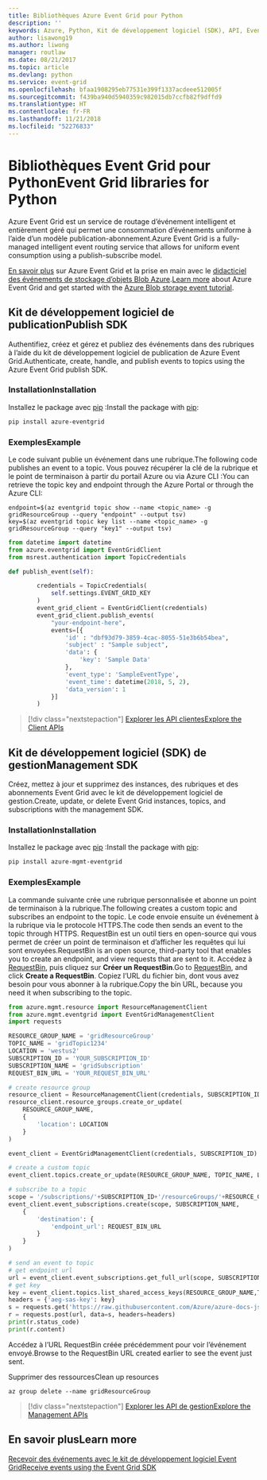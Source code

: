 ```yaml
---
title: Bibliothèques Azure Event Grid pour Python
description: ''
keywords: Azure, Python, Kit de développement logiciel (SDK), API, Event Grid
author: lisawong19
ms.author: liwong
manager: routlaw
ms.date: 08/21/2017
ms.topic: article
ms.devlang: python
ms.service: event-grid
ms.openlocfilehash: bfaa1908295eb77531e399f1337acdeee512005f
ms.sourcegitcommit: f439ba940d5940359c982015db7ccfb82f9dffd9
ms.translationtype: HT
ms.contentlocale: fr-FR
ms.lasthandoff: 11/21/2018
ms.locfileid: "52276833"
---
```

# <a name="event-grid-libraries-for-python"></a><span data-ttu-id="ce4d2-103">Bibliothèques Event Grid pour Python</span><span class="sxs-lookup"><span data-stu-id="ce4d2-103">Event Grid libraries for Python</span></span>


<span data-ttu-id="ce4d2-104">Azure Event Grid est un service de routage d’événement intelligent et entièrement géré qui permet une consommation d’événements uniforme à l’aide d’un modèle publication-abonnement.</span><span class="sxs-lookup"><span data-stu-id="ce4d2-104">Azure Event Grid is a fully-managed intelligent event routing service that allows for uniform event consumption using a publish-subscribe model.</span></span>

<span data-ttu-id="ce4d2-105">[En savoir plus](/azure/event-grid/overview) sur Azure Event Grid et la prise en main avec le [didacticiel des événements de stockage d’objets Blob Azure](/azure/storage/blobs/storage-blob-event-quickstart).</span><span class="sxs-lookup"><span data-stu-id="ce4d2-105">[Learn more](/azure/event-grid/overview) about Azure Event Grid and get started with the [Azure Blob storage event tutorial](/azure/storage/blobs/storage-blob-event-quickstart).</span></span> 

## <a name="publish-sdk"></a><span data-ttu-id="ce4d2-106">Kit de développement logiciel de publication</span><span class="sxs-lookup"><span data-stu-id="ce4d2-106">Publish SDK</span></span>

<span data-ttu-id="ce4d2-107">Authentifiez, créez et gérez et publiez des événements dans des rubriques à l’aide du kit de développement logiciel de publication de Azure Event Grid.</span><span class="sxs-lookup"><span data-stu-id="ce4d2-107">Authenticate, create, handle, and publish events to topics using the Azure Event Grid publish SDK.</span></span>

### <a name="installation"></a><span data-ttu-id="ce4d2-108">Installation</span><span class="sxs-lookup"><span data-stu-id="ce4d2-108">Installation</span></span> 

<span data-ttu-id="ce4d2-109">Installez le package avec [pip](https://pip.pypa.io/en/stable/quickstart/) :</span><span class="sxs-lookup"><span data-stu-id="ce4d2-109">Install the package with [pip](https://pip.pypa.io/en/stable/quickstart/):</span></span>

```bash
pip install azure-eventgrid
```

### <a name="example"></a><span data-ttu-id="ce4d2-110">Exemples</span><span class="sxs-lookup"><span data-stu-id="ce4d2-110">Example</span></span> 

<span data-ttu-id="ce4d2-111">Le code suivant publie un événement dans une rubrique.</span><span class="sxs-lookup"><span data-stu-id="ce4d2-111">The following code publishes an event to a topic.</span></span> <span data-ttu-id="ce4d2-112">Vous pouvez récupérer la clé de la rubrique et le point de terminaison à partir du portail Azure ou via Azure CLI :</span><span class="sxs-lookup"><span data-stu-id="ce4d2-112">You can retrieve the topic key and endpoint through the Azure Portal or through the Azure CLI:</span></span>

```azurecli-interactive
endpoint=$(az eventgrid topic show --name <topic_name> -g gridResourceGroup --query "endpoint" --output tsv)
key=$(az eventgrid topic key list --name <topic_name> -g gridResourceGroup --query "key1" --output tsv)
```

```python
from datetime import datetime
from azure.eventgrid import EventGridClient
from msrest.authentication import TopicCredentials

def publish_event(self):

        credentials = TopicCredentials(
            self.settings.EVENT_GRID_KEY
        )
        event_grid_client = EventGridClient(credentials)
        event_grid_client.publish_events(
            "your-endpoint-here",
            events=[{
                'id' : "dbf93d79-3859-4cac-8055-51e3b6b54bea",
                'subject' : "Sample subject",
                'data': {
                    'key': 'Sample Data'
                },
                'event_type': 'SampleEventType',
                'event_time': datetime(2018, 5, 2),
                'data_version': 1
            }]
        )
```

> [!div class="nextstepaction"]
> [<span data-ttu-id="ce4d2-113">Explorer les API clientes</span><span class="sxs-lookup"><span data-stu-id="ce4d2-113">Explore the Client APIs</span></span>](/python/api/overview/azure/eventgrid/client)

## <a name="management-sdk"></a><span data-ttu-id="ce4d2-114">Kit de développement logiciel (SDK) de gestion</span><span class="sxs-lookup"><span data-stu-id="ce4d2-114">Management SDK</span></span>

<span data-ttu-id="ce4d2-115">Créez, mettez à jour et supprimez des instances, des rubriques et des abonnements Event Grid avec le kit de développement logiciel de gestion.</span><span class="sxs-lookup"><span data-stu-id="ce4d2-115">Create, update, or delete Event Grid instances, topics, and subscriptions with the management SDK.</span></span>

### <a name="installation"></a><span data-ttu-id="ce4d2-116">Installation</span><span class="sxs-lookup"><span data-stu-id="ce4d2-116">Installation</span></span> 

<span data-ttu-id="ce4d2-117">Installez le package avec [pip](https://pip.pypa.io/en/stable/quickstart/) :</span><span class="sxs-lookup"><span data-stu-id="ce4d2-117">Install the package with [pip](https://pip.pypa.io/en/stable/quickstart/):</span></span>

```bash
pip install azure-mgmt-eventgrid
```

### <a name="example"></a><span data-ttu-id="ce4d2-118">Exemples</span><span class="sxs-lookup"><span data-stu-id="ce4d2-118">Example</span></span>

<span data-ttu-id="ce4d2-119">La commande suivante crée une rubrique personnalisée et abonne un point de terminaison à la rubrique.</span><span class="sxs-lookup"><span data-stu-id="ce4d2-119">The following creates a custom topic and subscribes an endpoint to the topic.</span></span> <span data-ttu-id="ce4d2-120">Le code envoie ensuite un événement à la rubrique via le protocole HTTPS.</span><span class="sxs-lookup"><span data-stu-id="ce4d2-120">The code then sends an event to the topic through HTTPS.</span></span>
<span data-ttu-id="ce4d2-121">RequestBin est un outil tiers en open-source qui vous permet de créer un point de terminaison et d’afficher les requêtes qui lui sont envoyées.</span><span class="sxs-lookup"><span data-stu-id="ce4d2-121">RequestBin is an open source, third-party tool that enables you to create an endpoint, and view requests that are sent to it.</span></span> <span data-ttu-id="ce4d2-122">Accédez à [RequestBin](https://requestb.in/), puis cliquez sur **Créer un RequestBin**.</span><span class="sxs-lookup"><span data-stu-id="ce4d2-122">Go to [RequestBin](https://requestb.in/), and click **Create a RequestBin**.</span></span> <span data-ttu-id="ce4d2-123">Copiez l’URL du fichier bin, dont vous avez besoin pour vous abonner à la rubrique.</span><span class="sxs-lookup"><span data-stu-id="ce4d2-123">Copy the bin URL, because you need it when subscribing to the topic.</span></span>

```python
from azure.mgmt.resource import ResourceManagementClient
from azure.mgmt.eventgrid import EventGridManagementClient
import requests

RESOURCE_GROUP_NAME = 'gridResourceGroup'
TOPIC_NAME = 'gridTopic1234'
LOCATION = 'westus2'
SUBSCRIPTION_ID = 'YOUR_SUBSCRIPTION_ID'
SUBSCRIPTION_NAME = 'gridSubscription'
REQUEST_BIN_URL = 'YOUR_REQUEST_BIN_URL'

# create resource group
resource_client = ResourceManagementClient(credentials, SUBSCRIPTION_ID)
resource_client.resource_groups.create_or_update(
    RESOURCE_GROUP_NAME,
    {
        'location': LOCATION
    }
)

event_client = EventGridManagementClient(credentials, SUBSCRIPTION_ID)

# create a custom topic
event_client.topics.create_or_update(RESOURCE_GROUP_NAME, TOPIC_NAME, LOCATION)

# subscribe to a topic
scope = '/subscriptions/'+SUBSCRIPTION_ID+'/resourceGroups/'+RESOURCE_GROUP_NAME+'/providers/Microsoft.EventGrid/topics/'+TOPIC_NAME
event_client.event_subscriptions.create(scope, SUBSCRIPTION_NAME,
    {
        'destination': {
            'endpoint_url': REQUEST_BIN_URL
        }
    }
)

# send an event to topic
# get endpoint url
url = event_client.event_subscriptions.get_full_url(scope, SUBSCRIPTION_NAME).endpoint_url
# get key
key = event_client.topics.list_shared_access_keys(RESOURCE_GROUP_NAME,TOPIC_NAME).key1
headers = {'aeg-sas-key': key}
s = requests.get('https://raw.githubusercontent.com/Azure/azure-docs-json-samples/master/event-grid/customevent.json')
r = requests.post(url, data=s, headers=headers)
print(r.status_code)
print(r.content)
```
<span data-ttu-id="ce4d2-124">Accédez à l’URL RequestBin créée précédemment pour voir l’événement envoyé.</span><span class="sxs-lookup"><span data-stu-id="ce4d2-124">Browse to the RequestBin URL created earlier to see the event just sent.</span></span>

<span data-ttu-id="ce4d2-125">Supprimer des ressources</span><span class="sxs-lookup"><span data-stu-id="ce4d2-125">Clean up resources</span></span>
```azurecli-interactive
az group delete --name gridResourceGroup
```

> [!div class="nextstepaction"]
> [<span data-ttu-id="ce4d2-126">Explorer les API de gestion</span><span class="sxs-lookup"><span data-stu-id="ce4d2-126">Explore the Management APIs</span></span>](/python/api/overview/azure/eventgrid/management)

## <a name="learn-more"></a><span data-ttu-id="ce4d2-127">En savoir plus</span><span class="sxs-lookup"><span data-stu-id="ce4d2-127">Learn more</span></span>

[<span data-ttu-id="ce4d2-128">Recevoir des événements avec le kit de développement logiciel Event Grid</span><span class="sxs-lookup"><span data-stu-id="ce4d2-128">Receive events using the Event Grid SDK</span></span>](/azure/event-grid/receive-events)
